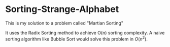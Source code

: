 # Sorting-Strange-Alphabet
This is my solution to a problem called "Martian Sorting"


It uses the Radix Sorting method to achieve O(n) sorting complexity. A naive sorting algorithm like Bubble Sort would solve this problem in $O(n^2)$.
